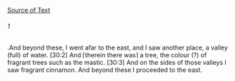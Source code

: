 [Source of Text](https://github.com/scrollmapper/bible_databases_deuterocanonical)

###### 1
.And beyond these, I went afar to the east, and I saw another place, a valley (full) of water. [30:2] And ⌈therein there was⌉ a tree, the colour (?) of fragrant trees such as the mastic. [30:3] And on the sides of those valleys I saw fragrant cinnamon. And beyond these I proceeded to the east.